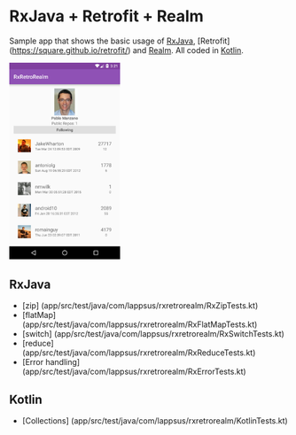 # RxJava + Retrofit + Realm

Sample app that shows the basic usage of [RxJava](https://github.com/ReactiveX/RxJava), [Retrofit] (https://square.github.io/retrofit/) and [Realm](https://github.com/realm/realm-java). 
All coded in [Kotlin](https://kotlinlang.org/).

<img src="app/src/main/resources/screenshot.png" alt="Screenshot" width="200"/>

## RxJava
* [zip] (app/src/test/java/com/lappsus/rxretrorealm/RxZipTests.kt)
* [flatMap] (app/src/test/java/com/lappsus/rxretrorealm/RxFlatMapTests.kt)
* [switch] (app/src/test/java/com/lappsus/rxretrorealm/RxSwitchTests.kt)
* [reduce] (app/src/test/java/com/lappsus/rxretrorealm/RxReduceTests.kt)
* [Error handling] (app/src/test/java/com/lappsus/rxretrorealm/RxErrorTests.kt)

## Kotlin
* [Collections] (app/src/test/java/com/lappsus/rxretrorealm/KotlinTests.kt)

